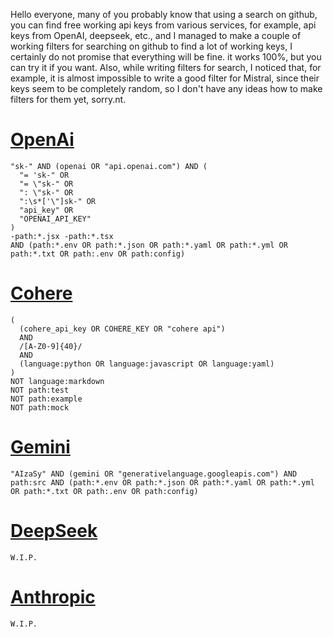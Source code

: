 Hello everyone, many of you probably know that using a search on github, you can find free working api keys from various services, for example, api keys from OpenAI, deepseek, etc., and I managed to make a couple of working filters for searching on github to find a lot of working keys, I certainly do not promise that everything will be fine. it works 100%, but you can try it if you want.
Also, while writing filters for search, I noticed that, for example, it is almost impossible to write a good filter for Mistral, since their keys seem to be completely random, so I don't have any ideas how to make filters for them yet, sorry.nt.

# [OpenAi](https://github.com/search?q=%22sk-%22+AND+%28openai+OR+%22api.openai.com%22%29+AND+%28++++%22%3D+%27sk-%22+OR++++%22%3D+%5C%22sk-%22+OR++++%22%3A+%5C%22sk-%22+OR++++%22%3A%5Cs*%5B%27%5C%22%5Dsk-%22+OR++++%22api_key%22+OR++++%22OPENAI_API_KEY%22+%29++-path%3A*.jsx+-path%3A*.tsx++AND+%28path%3A*.env+OR+path%3A*.json+OR+path%3A*.yaml+OR+path%3A*.yml+OR+path%3A*.txt+OR+path%3A.env+OR+path%3Aconfig%29&type=code)
```
"sk-" AND (openai OR "api.openai.com") AND ( 
  "= 'sk-" OR 
  "= \"sk-" OR 
  ": \"sk-" OR 
  ":\s*['\"]sk-" OR 
  "api_key" OR 
  "OPENAI_API_KEY"
) 
-path:*.jsx -path:*.tsx 
AND (path:*.env OR path:*.json OR path:*.yaml OR path:*.yml OR path:*.txt OR path:.env OR path:config)
```

# [Cohere](https://github.com/search?q=%28+++%28cohere_api_key+OR+COHERE_KEY+OR+%22cohere+api%22%29++++AND++++%2F%5BA-Z0-9%5D%7B40%7D%2F++++AND++++%28language%3Apython+OR+language%3Ajavascript+OR+language%3Ayaml%29+%29++NOT+language%3Amarkdown++NOT+path%3Atest++NOT+path%3Aexample++NOT+path%3Amock&type=code)
```
(
  (cohere_api_key OR COHERE_KEY OR "cohere api") 
  AND 
  /[A-Z0-9]{40}/ 
  AND 
  (language:python OR language:javascript OR language:yaml)
) 
NOT language:markdown 
NOT path:test 
NOT path:example 
NOT path:mock
```

# [Gemini](https://github.com/search?q=%22AIzaSy%22+AND+%28gemini+OR+%22generativelanguage.googleapis.com%22%29+AND+path%3Asrc+AND+%28path%3A*.env+OR+path%3A*.json+OR+path%3A*.yaml+OR+path%3A*.yml+OR+path%3A*.txt+OR+path%3A.env+OR+path%3Aconfig%29&type=code)
```
"AIzaSy" AND (gemini OR "generativelanguage.googleapis.com") AND path:src AND (path:*.env OR path:*.json OR path:*.yaml OR path:*.yml OR path:*.txt OR path:.env OR path:config)
```

# [DeepSeek]()
```
W.I.P.
```

# [Anthropic]()
```
W.I.P.
```
